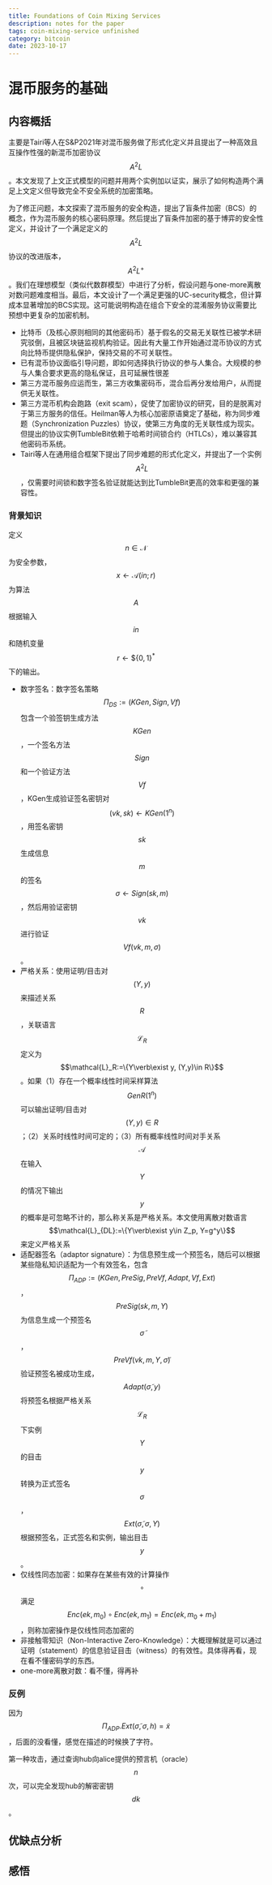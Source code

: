 ```yaml
---
title: Foundations of Coin Mixing Services
description: notes for the paper
tags: coin-mixing-service unfinished
category: bitcoin
date: 2023-10-17
---
```


# 混币服务的基础

## 内容概括

主要是Tairi等人在S&P2021年对混币服务做了形式化定义并且提出了一种高效且互操作性强的新混币加密协议$$A^2L$$。本文发现了上文正式模型的问题并用两个实例加以证实，展示了如何构造两个满足上文定义但导致完全不安全系统的加密策略。

为了修正问题，本文探索了混币服务的安全构造，提出了盲条件加密（BCS）的概念，作为混币服务的核心密码原理。然后提出了盲条件加密的基于博弈的安全性定义，并设计了一个满足定义的$$A^2L$$协议的改进版本，$$A^2L^+$$。我们在理想模型（类似代数群模型）中进行了分析，假设问题与one-more离散对数问题难度相当。最后，本文设计了一个满足更强的UC-security概念，但计算成本显著增加的BCS实现。这可能说明构造在组合下安全的混淆服务协议需要比预想中更复杂的加密机制。

- 比特币（及核心原则相同的其他密码币）基于假名的交易无关联性已被学术研究驳倒，且被区块链监视机构验证。因此有大量工作开始通过混币协议的方式向比特币提供隐私保护，保持交易的不可关联性。
- 已有混币协议面临引导问题，即如何选择执行协议的参与人集合。大规模的参与人集合要求更高的隐私保证，且可延展性很差
- 第三方混币服务应运而生，第三方收集密码币，混合后再分发给用户，从而提供无关联性。
- 第三方混币机构会跑路（exit scam），促使了加密协议的研究，目的是脱离对于第三方服务的信任。Heilman等人为核心加密原语奠定了基础，称为同步难题（Synchronization Puzzles）协议，使第三方角度的无关联性成为现实。但提出的协议实例TumbleBit依赖于哈希时间锁合约（HTLCs），难以兼容其他密码币系统。
- Tairi等人在通用组合框架下提出了同步难题的形式化定义，并提出了一个实例$$A^2L$$，仅需要时间锁和数字签名验证就能达到比TumbleBit更高的效率和更强的兼容性。

### 背景知识

定义$$n\in\mathcal{N}$$为安全参数，$$x\leftarrow\mathcal{A}(in;r)$$为算法$$A$$根据输入$$in$$和随机变量$$r\leftarrow\$\{0,1\}^*$$下的输出。

- 数字签名：数字签名策略$$\Pi_{DS}:=(KGen, Sign, Vf)$$包含一个验签钥生成方法$$KGen$$，一个签名方法$$Sign$$和一个验证方法$$Vf$$，KGen生成验证签名密钥对$$(vk,sk)\leftarrow KGen(1^n)$$，用签名密钥$$sk$$生成信息$$m$$的签名$$\sigma\leftarrow Sign(sk,m)$$，然后用验证密钥$$vk$$进行验证$$Vf(vk,m,\sigma)$$。
- 严格关系：使用证明/目击对$$(Y,y)$$来描述关系$$R$$，关联语言$$\mathcal{L}_R$$定义为$$\mathcal{L}_R:=\{Y\verb\exist y, (Y,y)\in R\}$$。如果（1）存在一个概率线性时间采样算法$$GenR(1^n)$$可以输出证明/目击对$$(Y,y)\in R$$；（2）关系时线性时间可定的；（3）所有概率线性时间对手关系$$\mathcal{A}$$在输入$$Y$$的情况下输出$$y$$的概率是可忽略不计的，那么称关系是严格关系。本文使用离散对数语言$$\mathcal{L}_{DL}:=\{Y\verb\exist y\in Z_p, Y=g^y\}$$来定义严格关系
- 适配器签名（adaptor signature）：为信息预生成一个预签名，随后可以根据某些隐私知识适配为一个有效签名，包含$$\Pi_{ADP}:=(KGen, PreSig, PreVf, Adapt, Vf, Ext)$$，$$PreSig(sk, m, Y)$$为信息生成一个预签名$$\widetilde{\sigma}$$，$$PreVf(vk, m, Y, \widetilde{\sigma})$$验证预签名被成功生成，$$Adapt(\widetilde{\sigma},y)$$将预签名根据严格关系$$\mathcal{L}_R$$下实例$$Y$$的目击$$y$$转换为正式签名$$\sigma$$，$$Ext(\widetilde{\sigma}, \sigma, Y)$$根据预签名，正式签名和实例，输出目击$$y$$。
- 仅线性同态加密：如果存在某些有效的计算操作$$\circ$$满足$$Enc(ek, m_0)\circ Enc(ek, m_1)=Enc(ek, m_0+m_1)$$，则称加密操作是仅线性同态加密的
- 非接触零知识（Non-Interactive Zero-Knowledge）：大概理解就是可以通过证明（statement）的信息验证目击（witness）的有效性。具体得再看，现在看不懂密码学的东西。
- one-more离散对数：看不懂，得再补

### 反例

因为$$\Pi_{ADP}.Ext(\widetilde{\sigma},\sigma,h)=\widetilde{x}$$，后面的没看懂，感觉在描述的时候换了字符。

第一种攻击，通过查询hub向alice提供的预言机（oracle）$$n$$次，可以完全发现hub的解密密钥$$dk$$。

## 优缺点分析

## 感悟
